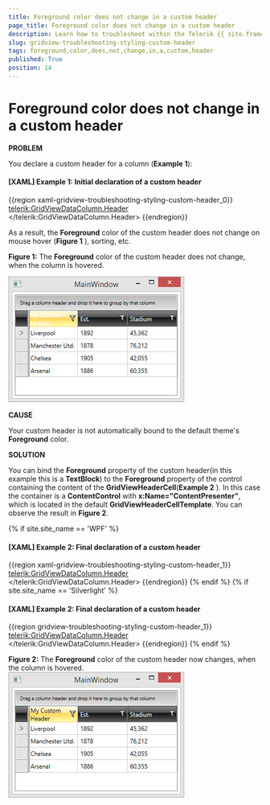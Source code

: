 ```yaml
---
title: Foreground color does not change in a custom header
page_title: Foreground color does not change in a custom header
description: Learn how to troubleshoot within the Telerik {{ site.framework_name }} DataGrid when the Foreground color of the custom header does not change on mouse hover, sorting, etc.
slug: gridview-troubleshooting-styling-custom-header
tags: foreground,color,does,not,change,in,a,custom,header
published: True
position: 14
---
```


# Foreground color does not change in a custom header

__PROBLEM__

You declare a custom header for a column (__Example 1__):

#### __[XAML] Example 1: Initial declaration of a custom header__

{{region xaml-gridview-troubleshooting-styling-custom-header_0}}
	<telerik:GridViewDataColumn.Header>
	    <TextBlock Text="My Custom Header"
	TextWrapping="Wrap" />
	</telerik:GridViewDataColumn.Header>
{{endregion}}

As a result, the __Foreground__ color of the custom header does not change on mouse hover (__Figure 1__ ), sorting, etc.		

__Figure 1:__ The __Foreground__ color of the custom header does not change, when the column is hovered.

![gridview-troubleshooting-styling-custom-header-Problem](images/gridview-troubleshooting-styling-custom-header-Problem.png)

__CAUSE__

Your custom header is not automatically bound to the default theme's __Foreground__ color.
		
__SOLUTION__

You can bind the __Foreground__ property of the custom header(in this example this is a __TextBlock__) to the __Foreground__ property of the control containing the content of the __GridViewHeaderCell__(__Example 2__ ). In this case the container is a __ContentControl__ with __x:Name="ContentPresenter"__, which is located in the default __GridViewHeaderCellTemplate__. You can observe the result in __Figure 2__.

{% if site.site_name == 'WPF' %}
#### __[XAML] Example 2: Final declaration of a custom header__
{{region xaml-gridview-troubleshooting-styling-custom-header_1}}
	<telerik:GridViewDataColumn.Header>
	    <TextBlock Foreground="{Binding Foreground,
	                  RelativeSource={RelativeSource AncestorType={x:Type ContentControl}}}"
	Text="My Custom Header"
	TextWrapping="Wrap" />
	</telerik:GridViewDataColumn.Header>
{{endregion}}
{% endif %}
{% if site.site_name == 'Silverlight' %}
#### __[XAML] Example 2: Final declaration of a custom header__
{{region gridview-troubleshooting-styling-custom-header_1}}
	<telerik:GridViewDataColumn.Header>
    <TextBlock Foreground="{Binding Foreground,
               RelativeSource={RelativeSource AncestorType=UserControl}}"
               Text="My Custom Header"
               TextWrapping="Wrap" />
	</telerik:GridViewDataColumn.Header>
{{endregion}}
{% endif %}

__Figure 2:__ The __Foreground__ color of the custom header now changes, when the column is hovered.
![gridview-troubleshooting-styling-custom-header-Solution](images/gridview-troubleshooting-styling-custom-header-Solution.png)